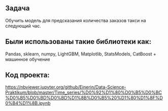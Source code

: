 ## Задача
Обучить модель для предсказания количества заказов такси на следующий час.
## Были использованы такие библиотеки как:
Pandas, sklearn, numpy, LightGBM, Matplotlib, StatsModels, CatBoost + машинное обучение
## Код проекта:
https://nbviewer.jupyter.org/github/Einerin/Data-Science-Praktikum/blob/master/Time_series/%D0%92%D1%80%D0%B5%D0%BC%D0%B5%D0%BD%D0%BD%D1%8B%D0%B5%20%D1%80%D1%8F%D0%B4%D1%8B.ipynb